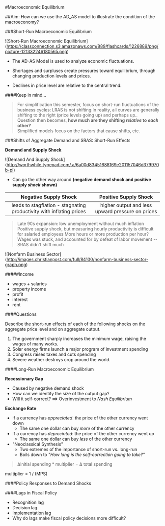 #Macroeconomic Equilibrium

##Aim: How can we use the AD_AS model to illustrate the condition of the macroeconomy?

###Short-Run Macroeconomic Equilibrium

![Short-Run Macroeconomic Equilibrium] (https://classconnection.s3.amazonaws.com/889/flashcards/1226889/png/picture-121332246180565.png)

- The AD-AS Model is used to analyze economic fluctuations.

- Shortages and surpluses create pressures toward equilibrium, through changing production levels and prices.

- Declines in price level are relative to the central trend.

####Keep in mind...

> For simplification this semester, focus on short-run fluctuations of the business cycles: LRAS is not shifting
In reality, all curves are generally shifting to the right (price levels going up) and perhaps up..  
Question then becomes, **how much are they shifting _relative_ to _each_ other?**  
Simplified models focus on the factors that cause shifts, etc.

###Shifts of Aggregate Demand and SRAS: Short-Run Effects

**Demand and Supply Shock**

![Demand And Supply Shock] (http://worthwhile.typepad.com/.a/6a00d83451688169e201157046d379970b-pi)

- Can go the other way around **(negative demand shock and positive supply _shock_ shown)**

| Negative Supply Shock | Positive Supply Shock |
|:---------------------:|:---------------------:|
| leads to stagflation - stagnating productivity with inflating prices | higher output and less upward pressure on prices |

> Late 90s expansion: low unemployment without much inflation
Positive supply shock, but measuring hourly productivity is difficult for salaried employees
More hours or more production per hour? Wages was stuck, and accounted for by defeat of labor movement --SRAS didn't shift much

![Nonfarm Business Sector] (http://images.christianpost.com/full/84100/nonfarm-business-sector-graph.png)

#####Income
- wages + salaries
- property income
 - profit
 - interest
 - rent

####Questions

Describe the short-run effects of each of the following shocks on the aggregate price level and on aggregate output.

1. The government sharply increases the minimum wage, raising the wages of many works.
2. Solar energy firms launch a major program of investment spending
3. Congress raises taxes and cuts spending
4. Severe weather destroys crop around the world.

####Long-Run Macroeconomic Equilibrium

**Recessionary Gap**
- Caused by negative demand shock
- How can we identify the size of the output gap?
- Will it self-correct? ==> Overinvestment to _Nash Equilibrium_

**Exchange Rate**
- If a currency has _appreciated_: the price of the other currency went down
  - The same one dollar can buy _more_ of the other currency
- If a currency has _depreciated_: the price of the other currency went up
  - The same one dollar can buy _less_ of the other currency  
- "Neoclassical Synthesis"
  - Two extremes of the importance of short-run vs. long-run
  - Boils down to _"How long is the self-correction going to take?"_

> &Delta;initial spending * multiplier = &Delta; total spending

  multiplier = 1 / (MPS) 

####Policy Responses to Demand Shocks

####Lags in Fiscal Policy
- Recognition lag
- Decision lag
- Implementation lag
- Why do lags make fiscal policy decisions more difficult?



